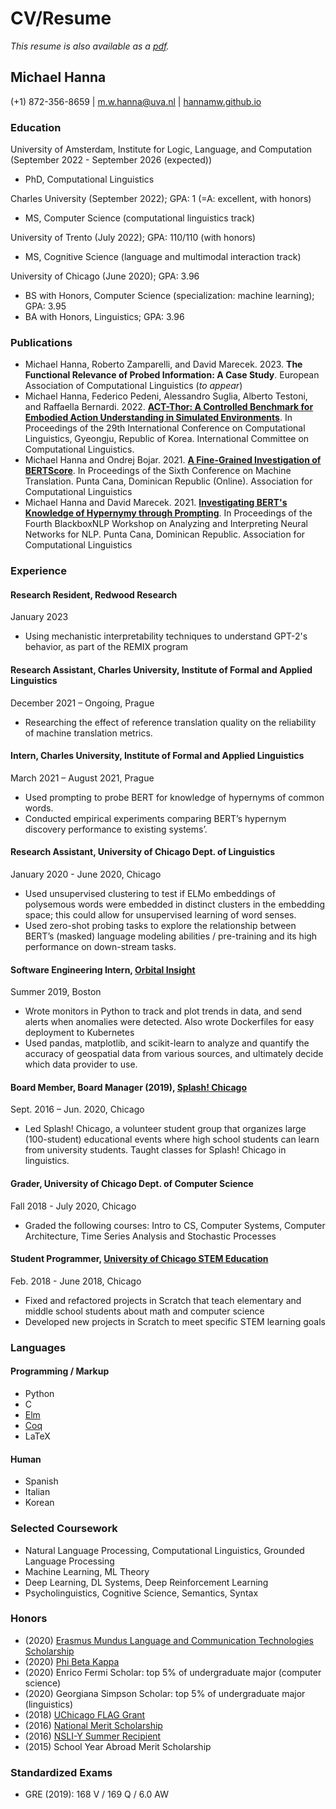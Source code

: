 # CV/Resume
*This resume is also available as a <a href="https://hannamw.github.io/resume/Michael%20Hanna%20Resume%202021%20GS.pdf">pdf</a>.*

## Michael Hanna
(+1) 872-356-8659 | m.w.hanna@uva.nl | <a href="hannamw.github.io">hannamw.github.io</a>

### Education
University of Amsterdam, Institute for Logic, Language, and Computation (September 2022 - September 2026 (expected))
- PhD, Computational Linguistics

Charles University (September 2022); GPA: 1 (=A: excellent, with honors)
- MS, Computer Science (computational linguistics track)

University of Trento (July 2022); GPA: 110/110 (with honors)
- MS, Cognitive Science (language and multimodal interaction track)

University of Chicago (June 2020); GPA: 3.96
- BS with Honors, Computer Science (specialization: machine learning); GPA: 3.95
- BA with Honors, Linguistics; GPA: 3.96

### Publications
- Michael Hanna, Roberto Zamparelli, and David Marecek. 2023. **The Functional Relevance of Probed Information: A Case Study**. European Association of Computational Linguistics (*to appear*)
- Michael Hanna, Federico Pedeni, Alessandro Suglia, Alberto Testoni, and Raffaella Bernardi. 2022. [**ACT-Thor: A Controlled Benchmark for Embodied Action Understanding in Simulated Environments**](https://aclanthology.org/2022.coling-1.495.pdf). In Proceedings of the 29th International Conference on Computational Linguistics, Gyeongju, Republic of Korea. International Committee on Computational Linguistics.
- Michael Hanna and Ondrej Bojar. 2021. [**A Fine-Grained Investigation of BERTScore**](https://www.statmt.org/wmt21/pdf/2021.wmt-1.59.pdf). In Proceedings of the Sixth Conference on Machine Translation. Punta Cana, Dominican Republic (Online). Association for Computational Linguistics
- Michael Hanna and David Marecek. 2021. [**Investigating BERT's Knowledge of Hypernymy through Prompting**](https://aclanthology.org/2021.blackboxnlp-1.20/). In Proceedings of the Fourth BlackboxNLP Workshop on Analyzing and Interpreting Neural Networks for NLP. Punta Cana, Dominican Republic. Association for Computational Linguistics

### Experience

#### Research Resident, Redwood Research 
January 2023
- Using mechanistic interpretability techniques to understand GPT-2's behavior, as part of the REMIX program

#### Research Assistant, Charles University, Institute of Formal and Applied Linguistics 
December 2021 – Ongoing, Prague
- Researching the effect of reference translation quality on the reliability of machine translation metrics.

#### Intern, Charles University, Institute of Formal and Applied Linguistics 
March 2021 – August 2021, Prague
- Used prompting to probe BERT for knowledge of hypernyms of common words.
- Conducted empirical experiments comparing BERT’s hypernym discovery performance to existing systems’.

#### Research Assistant, University of Chicago Dept. of Linguistics
January 2020 - June 2020, Chicago
- Used unsupervised clustering to test if ELMo embeddings of polysemous words were embedded in distinct clusters in the embedding space; this could allow for unsupervised learning of word senses.
- Used zero-shot probing tasks to explore the relationship between BERT’s (masked) language modeling abilities / pre-training and its high performance on down-stream tasks.

#### Software Engineering Intern, <a href='https://orbitalinsight.com/'>Orbital Insight</a>
Summer 2019, Boston
- Wrote monitors in Python to track and plot trends in data, and send alerts when anomalies were detected. Also wrote Dockerfiles for easy deployment to Kubernetes
- Used pandas, matplotlib, and scikit-learn to analyze and quantify the accuracy of geospatial data from various sources, and ultimately decide which data provider to use.

#### Board Member, Board Manager (2019), <a href='https://splashchicago.learningu.org/'>Splash! Chicago</a>
Sept. 2016 – Jun. 2020, Chicago
- Led Splash! Chicago, a volunteer student group that organizes large (100-student) educational events where
high school students can learn from university students. Taught classes for Splash! Chicago in linguistics.

#### Grader, University of Chicago Dept. of Computer Science 			
Fall 2018 - July 2020, Chicago
- Graded the following courses: Intro to CS, Computer Systems, Computer Architecture, Time Series Analysis and Stochastic Processes

#### Student Programmer, <a href='http://stemed.uchicago.edu/'>University of Chicago STEM Education</a>
Feb. 2018 - June 2018, Chicago
- Fixed and refactored projects in Scratch that teach elementary and middle school students about math and computer science
- Developed new projects in Scratch to meet specific STEM learning goals

### Languages
#### Programming / Markup
- Python
- C
- <a href='https://elm-lang.org/'>Elm</a>
- <a href='https://coq.inria.fr/'>Coq</a>
- LaTeX

#### Human
- Spanish
- Italian
- Korean

### Selected Coursework
- Natural Language Processing, Computational Linguistics, Grounded Language Processing
- Machine Learning, ML Theory
- Deep Learning, DL Systems, Deep Reinforcement Learning
- Psycholinguistics, Cognitive Science, Semantics, Syntax

### Honors
- (2020) <a href='https://lct-master.org/contents_2014/financial-info.php#Scholarships'> Erasmus Mundus Language and Communication Technologies Scholarship</a>
- (2020) <a href='https://www.pbk.org/About'>Phi Beta Kappa</a>
- (2020) Enrico Fermi Scholar: top 5% of undergraduate major (computer science)
- (2020) Georgiana Simpson Scholar: top 5% of undergraduate major (linguistics)
- (2018) <a href='https://study-abroad.uchicago.edu/summer-grant/foreign-language-acquisition-grant-flag'>UChicago FLAG Grant</a>
- (2016) <a href='https://www.nationalmerit.org/s/1758/interior.aspx?sid=1758&gid=2&pgid=424'>National Merit Scholarship</a>
- (2016) <a href='https://www.nsliforyouth.org/nsli-y/'>NSLI-Y Summer Recipient</a>
- (2015) School Year Abroad Merit Scholarship

### Standardized Exams
- GRE (2019): 168 V / 169 Q / 6.0 AW
